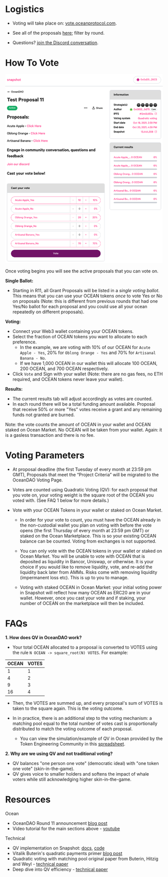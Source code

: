 # Logistics

- Voting will take place on: [vote.oceanprotocol.com](https://vote.oceanprotocol.com/).

- See all of the proposals [here](https://port.oceanprotocol.com/c/oceandao/56); filter by round.

- Questions? [join the Discord conversation](https://discord.com/channels/612953348487905282/776848812534398986).

# How To Vote

![](https://github.com/dcrapis/oceandao-wiki-files/blob/main/voting-oceandao.png)

Once voting begins you will see the active proposals that you can vote on.

**Single Ballot:**
- Starting in R11, all Grant Proposals will be listed in a *single voting ballot*. This means that you can use your OCEAN tokens *once* to vote Yes or No on proposals (Note: this is different from previous rounds that had one Yes/No ballot for each proposal and you could use all your ocean repeatedly on different proposals).

**Voting:**
- Connect your Web3 wallet containing your OCEAN tokens.
- Select the fraction of OCEAN tokens you want to allocate to each preference. 
	- In the example, we are voting with 10% of our OCEAN for `Acute Apple - Yes`, 20% for `Oblong Orange - Yes` and 70% for `Artisanal Banana - No`.
	- If we have 1,000 OCEAN in our wallet this will allocate 100 OCEAN, 200 OCEAN, and 700 OCEAN respectively.
- Click `Vote` and Sign with your wallet (Note: there are no gas fees, no ETH required, and OCEAN tokens never leave your wallet).

**Results:**
- The current results tab will adjust accordingly as votes are counted.
- In each round there will be a total funding amount available. Proposal that receive 50% or more "Yes" votes receive a grant and any remaining funds not granted are burned.

Note: the vote counts the amount of OCEAN in your wallet and OCEAN staked on Ocean Market. No OCEAN will be taken from your wallet. Again: it is a gasless transaction and there is no fee.

# Voting Parameters

- At proposal deadline (the first Tuesday of every month at 23:59 pm GMT), Proposals that meet the “Project Criteria” will be migrated to the OceanDAO Voting Page.

- Votes are counted using Quadratic Voting (QV): for each proposal that you vote on, your voting weight is the square root of the OCEAN you voted with. (See FAQ 1 below for more details.)

- Vote with your OCEAN Tokens in your wallet or staked on Ocean Market.
	- In order for your vote to count, you must have the OCEAN already in the non-custodial wallet you plan on voting with before the vote opens (the first Thursday of every month at 23:59 pm GMT) or staked on the Ocean Marketplace. This is so your existing OCEAN balance can be counted. Voting from exchanges is not supported.

	- You can only vote with the OCEAN tokens in your wallet or staked on Ocean Market. You will be unable to vote with OCEAN that is deposited as liquidity in Bancor, Uniswap, or otherwise. It is your choice if you would like to remove liquidity, vote, and re-add the liquidity back later from AMMs. Risks come with removing liquidity (impermanent loss etc). This is up to you to manage.

	- Voting with staked OCEAN in Ocean Market: your initial voting power in Snapshot will reflect how many OCEAN as ERC20 are in your wallet. However, once you cast your vote and if staking, your number of OCEAN on the marketplace will then be included.

# FAQs

**1. How does QV in OceanDAO work?**

- Your total OCEAN allocated to a proposal is converted to VOTES using the rule `N OCEAN -> square_root(N) VOTES`. For example:

| OCEAN      | VOTES |
| ---------- | ---------- |
| 1      | 1       |
| 4   | 2        |
| 9   | 3        |
| 16   | 4        |

- Then, the VOTES are summed up, and every proposal's sum of VOTES is taken to the square again. This is the voting outcome.

- In in practice, there is an additional step to the voting mechanism: a matching pool equal to the total number of votes cast is proportionally distributed to match the voting outcome of each proposal.

	- You can view the simulation/example of QV in Ocean provided by the Token Engineering Community in this [spreadsheet](https://docs.google.com/spreadsheets/d/1kxyfD60BZB6eKgB7VqP45_4ct0dcK5fXzKVddJZk7C4/edit#gid=0).

**2. Why are we using QV and not traditional voting?**
- QV balances "one person one vote" (democratic ideal) with "one token one vote" (skin-in-the-game).
- QV gives voice to smaller holders and softens the impact of whale voters while still acknowledging higher skin-in-the-game.

# Resources

Ocean
- OceanDAO Round 11 announcement [blog post](https://blog.oceanprotocol.com/oceandao-round-11-is-live-2b8ea0205074)
- Video tutorial for the main sections above - [youtube](https://www.youtube.com/watch?v=Err1BpERDiQ)

Technical
- QV implementation on Snapshot: [docs](https://docs.snapshot.org/proposals/voting-types#quadratic-voting), [code](https://github.com/snapshot-labs/snapshot/blob/develop/src/helpers/voting/quadratic.ts)
- Vitalik Buterin's quadratic payments primer [blog post](https://vitalik.ca/general/2019/12/07/quadratic.html)
- Quadratic voting with matching pool original paper from Buterin, Hitzig and Weyl - [technical paper](https://arxiv.org/pdf/1809.06421.pdf)
- Deep dive into QV efficiency - [technical paper](https://export.arxiv.org/pdf/2010.01193v1)
